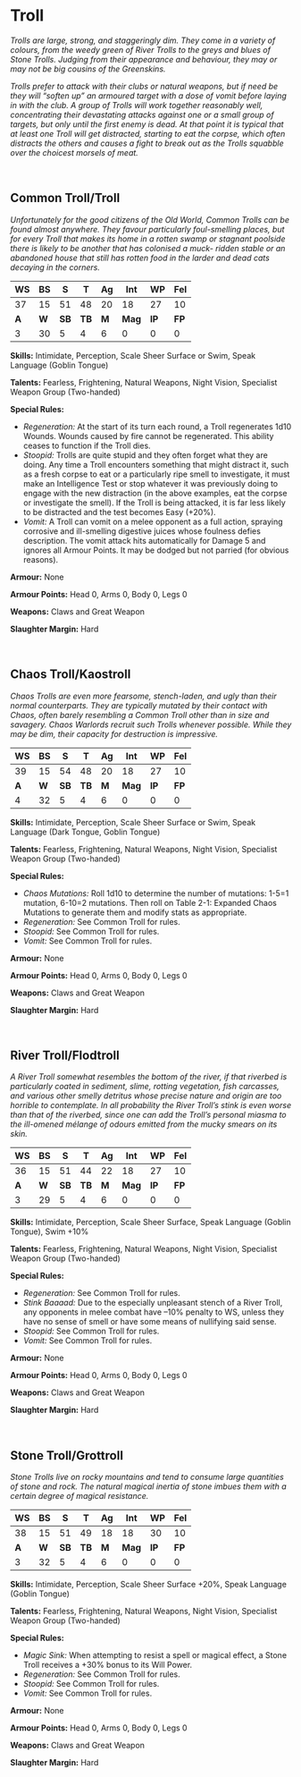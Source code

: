 # Troll

_Trolls are large, strong, and staggeringly dim. They come
in a variety of colours, from the weedy green of River
Trolls to the greys and blues of Stone Trolls. Judging from
their appearance and behaviour, they may or may not be big
cousins of the Greenskins._

_Trolls prefer to attack with their clubs or natural weapons,
but if need be they will “soften up” an armoured target with
a dose of vomit before laying in with the club. A group of
Trolls will work together reasonably well, concentrating
their devastating attacks against one or a small group of
targets, but only until the first enemy is dead. At that point
it is typical that at least one Troll will get distracted, starting
to eat the corpse, which often distracts the others and causes
a fight to break out as the Trolls squabble over the choicest
morsels of meat._

<br/>

## Common Troll/Troll

_Unfortunately for the good citizens of the Old World,
Common Trolls can be found almost anywhere. They favour
particularly foul-smelling places, but for every Troll that
makes its home in a rotten swamp or stagnant poolside
there is likely to be another that has colonised a muck-
ridden stable or an abandoned house that still has rotten
food in the larder and dead cats decaying in the corners._

|**WS**|**BS**|**S**|**T**|**Ag**|**Int**|**WP**|**Fel**|
|--|--|-|-|--|---|--|---|
|37|15|51|48|20|18|27|10|
|**A**|**W**|**SB**|**TB**|**M**|**Mag**|**IP**|**FP**|
|3|30|5|4|6|0|0|0|

**Skills:** Intimidate, Perception, Scale Sheer Surface or Swim,
Speak Language (Goblin Tongue)

**Talents:** Fearless, Frightening, Natural Weapons, Night Vision,
Specialist Weapon Group (Two-handed)

**Special Rules:**
* _Regeneration:_ At the start of its turn each round, a
Troll regenerates 1d10 Wounds. Wounds caused
by fire cannot be regenerated. This ability ceases to
function if the Troll dies.
* _Stoopid:_ Trolls are quite stupid and they often forget
what they are doing. Any time a Troll encounters
something that might distract it, such as a fresh corpse
to eat or a particularly ripe smell to investigate, it must
make an Intelligence Test or stop whatever it was
previously doing to engage with the new distraction (in
the above examples, eat the corpse or investigate the
smell). If the Troll is being attacked, it is far less likely
to be distracted and the test becomes Easy (+20%).
* _Vomit:_ A Troll can vomit on a melee opponent as a full
action, spraying corrosive and ill-smelling digestive
juices whose foulness defies description. The vomit
attack hits automatically for Damage 5 and ignores all
Armour Points. It may be dodged but not parried (for
obvious reasons).

**Armour:** None

**Armour Points:** Head 0, Arms 0, Body 0, Legs 0

**Weapons:** Claws and Great Weapon

**Slaughter Margin:** Hard

<br/>

## Chaos Troll/Kaostroll

_Chaos Trolls are even more fearsome, stench-laden, and
ugly than their normal counterparts. They are typically
mutated by their contact with Chaos, often barely
resembling a Common Troll other than in size and
savagery. Chaos Warlords recruit such Trolls whenever
possible. While they may be dim, their capacity for
destruction is impressive._

|**WS**|**BS**|**S**|**T**|**Ag**|**Int**|**WP**|**Fel**|
|--|--|-|-|--|---|--|---|
|39|15|54|48|20|18|27|10|
|**A**|**W**|**SB**|**TB**|**M**|**Mag**|**IP**|**FP**|
|4|32|5|4|6|0|0|0|

**Skills:** Intimidate, Perception, Scale Sheer Surface or
Swim, Speak Language (Dark Tongue, Goblin
Tongue)

**Talents:** Fearless, Frightening, Natural Weapons, Night
Vision, Specialist Weapon Group (Two-handed)

**Special Rules:**
* _Chaos Mutations:_ Roll 1d10 to determine the
number of mutations: 1-5=1 mutation, 6-10=2
mutations. Then roll on Table 2-1: Expanded
Chaos Mutations to generate them and modify stats
as appropriate.
* _Regeneration:_ See Common Troll for rules.
* _Stoopid:_ See Common Troll for rules.
* _Vomit:_ See Common Troll for rules.

**Armour:** None

**Armour Points:** Head 0, Arms 0, Body 0, Legs 0

**Weapons:** Claws and Great Weapon

**Slaughter Margin:** Hard

<br/>

## River Troll/Flodtroll

_A River Troll somewhat resembles the bottom of the river,
if that riverbed is particularly coated in sediment, slime,
rotting vegetation, fish carcasses, and various other smelly
detritus whose precise nature and origin are too horrible to
contemplate. In all probability the River Troll’s stink is even
worse than that of the riverbed, since one can add the Troll’s
personal miasma to the ill-omened mélange of odours
emitted from the mucky smears on its skin._

|**WS**|**BS**|**S**|**T**|**Ag**|**Int**|**WP**|**Fel**|
|--|--|-|-|--|---|--|---|
|36|15|51|44|22|18|27|10|
|**A**|**W**|**SB**|**TB**|**M**|**Mag**|**IP**|**FP**|
|3|29|5|4|6|0|0|0|

**Skills:** Intimidate, Perception, Scale Sheer Surface, Speak
Language (Goblin Tongue), Swim +10%

**Talents:** Fearless, Frightening, Natural Weapons, Night
Vision, Specialist Weapon Group (Two-handed)

**Special Rules:**
* _Regeneration:_ See Common Troll for rules.
* _Stink Baaaad:_ Due to the especially unpleasant stench
of a River Troll, any opponents in melee combat have
–10% penalty to WS, unless they have no sense of
smell or have some means of nullifying said sense.
* _Stoopid:_ See Common Troll for rules.
* _Vomit:_ See Common Troll for rules.

**Armour:** None

**Armour Points:** Head 0, Arms 0, Body 0, Legs 0

**Weapons:** Claws and Great Weapon

**Slaughter Margin:** Hard

<br/>

## Stone Troll/Grottroll

_Stone Trolls live on rocky mountains and tend to consume large
quantities of stone and rock. The natural magical inertia of
stone imbues them with a certain degree of magical resistance._

|**WS**|**BS**|**S**|**T**|**Ag**|**Int**|**WP**|**Fel**|
|--|--|-|-|--|---|--|---|
|38|15|51|49|18|18|30|10|
|**A**|**W**|**SB**|**TB**|**M**|**Mag**|**IP**|**FP**|
|3|32|5|4|6|0|0|0|

**Skills:** Intimidate, Perception, Scale Sheer Surface +20%,
Speak Language (Goblin Tongue)

**Talents:** Fearless, Frightening, Natural Weapons, Night
Vision, Specialist Weapon Group (Two-handed)

**Special Rules:**
* _Magic Sink:_ When attempting to resist a spell or
magical effect, a Stone Troll receives a +30% bonus
to its Will Power.
* _Regeneration:_ See Common Troll for rules.
* _Stoopid:_ See Common Troll for rules.
* _Vomit:_ See Common Troll for rules.

**Armour:** None

**Armour Points:** Head 0, Arms 0, Body 0, Legs 0

**Weapons:** Claws and Great Weapon

**Slaughter Margin:** Hard